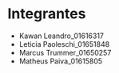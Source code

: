 # Integrantes

- Kawan Leandro_01616317
- Leticia Paoleschi_01651848
- Marcus Trummer_01650257
- Matheus Paiva_01615805
